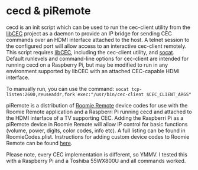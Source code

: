 cecd & piRemote
===============

cecd is an init script which can be used to run the cec-client utility from the
[libCEC][1] project as a daemon to provide an IP bridge for sending CEC commands
over an HDMI interface attached to the host. A telnet session to the configured
port will allow access to an interactive cec-client remotely. This script
requires [libCEC][1], including the cec-client utility, and [socat][2]. Default
runlevels and command-line options for cec-client are intended for running cecd
on a Raspberry Pi, but may be modified to run in any environment supported by
libCEC with an attached CEC-capable HDMI interface.

To manually run, you can use the command:
`socat tcp-listen:2600,reuseaddr,fork exec:"/usr/bin/cec-client $CEC_CLIENT_ARGS"`

piRemote is a distribution of [Roomie Remote][3] device codes for use with the
Roomie Remote application and a Raspberri Pi running cecd and attached to the
HDMI interface of a TV supporting CEC. Adding the Raspberri Pi as a piRemote
device in Roomie Remote will allow IP control for basic functions (volume, power, digits, color codes, info etc). A full listing can be found in RoomieCodes.plist. Instructions for adding
custom device codes to Roomie Remote can be found [here][4].

Please note, every CEC implementation is different, so YMMV. I tested this with a Raspberry Pi and a Toshiba 55WX800U and all commands worked.

[1]: http://libcec.pulse-eight.com
[2]: http://freecode.com/projects/socat
[3]: http://www.roomieremote.com
[4]: http://www.roomieremote.com/support/#customDevice

